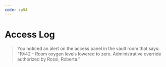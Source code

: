 ```yaml
---
code: zp94
---
```


# Access Log

> You noticed an alert on the access panel in the vault room that says: “19:42 - Room oxygen levels lowered to zero. Administrative override authorized by Rossi, Roberta.”
